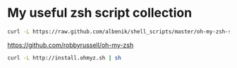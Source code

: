 My useful zsh script collection
===============================

```zsh
curl -L https://raw.github.com/albenik/shell_scripts/master/oh-my-zsh-setup.sh | zsh
```

https://github.com/robbyrussell/oh-my-zsh
```zsh
curl -L http://install.ohmyz.sh | sh
```
